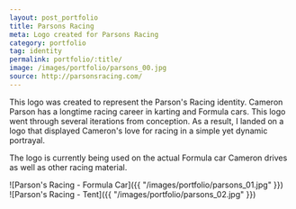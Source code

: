 ```yaml
---
layout: post_portfolio
title: Parsons Racing
meta: Logo created for Parsons Racing
category: portfolio
tag: identity
permalink: portfolio/:title/
image: /images/portfolio/parsons_00.jpg
source: http://parsonsracing.com/
---
```


This logo was created to represent the Parson's Racing identity. Cameron Parson has a longtime racing career in karting and Formula cars. This logo went through several iterations from conception. As a result, I landed on a logo that displayed Cameron's love for racing in a simple yet dynamic portrayal.

The logo is currently being used on the actual Formula car Cameron drives as well as other racing material.

![Parson's Racing - Formula Car]({{ "/images/portfolio/parsons_01.jpg" }})
<br>
![Parson's Racing - Tent]({{ "/images/portfolio/parsons_02.jpg" }})